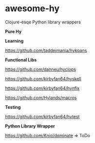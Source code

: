 # awesome-hy
Clojure-esqe Python library wrappers



**Pure Hy**

**Learning**

https://github.com/taddeimania/hykoans

**Functional Libs**

https://github.com/danneu/hyclops

https://github.com/kirbyfan64/hyskell

https://github.com/kirbyfan64/hynfix

https://github.com/Hylands/macros


**Testing**

https://github.com/kirbyfan64/hytest



**Python Library Wrapper**

https://github.com/Knio/dominate => ToDo


